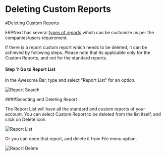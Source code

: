 <!-- add-breadcrumbs -->
# Deleting Custom Reports

#Deleting Custom Reports

ERPNext has several [types of reports](/docs/user/manual/en/customize-erpnext/articles/making-custom-reports-in-erpnext) which can be customize as per the companies/users requirement.

If there is a report custom report which needs to be deleted, it can be achieved by following steps. Please note that its applicable only for the Custom Reports, and not for the standard reports.

#### Step 1: Go to Report List

In the Awesome Bar, type and select "Report List" for an option.

<img alt="Report Search" class="screenshot" src="/docs/assets/img/articles/delete-report-1.png">

####Selecting and Deleting Report

The Report List will have all the standard and custom reports of your account. You can select Custom Report to be deleted from the list itself, and click on Delete icon.

<img alt="Report List" class="screenshot" src="/docs/assets/img/articles/delete-report-2.png">

Or you can open that report, and delete it from File menu option.

<img alt="Report Delete" class="screenshot" src="/docs/assets/img/articles/delete-report-3.png">

<!-- markdown -->